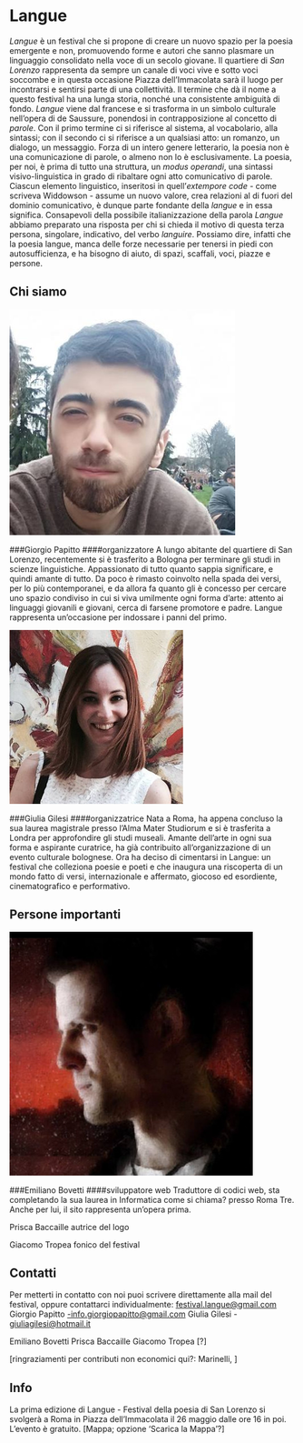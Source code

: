 <h1 class="main-title">Langue</h1>

*Langue* è un festival che si propone di creare un nuovo spazio per la poesia emergente e non,  promuovendo forme e autori che sanno plasmare un linguaggio consolidato nella voce di un secolo giovane. Il quartiere di *San Lorenzo* rappresenta da sempre un canale di voci vive e sotto voci soccombe e in questa occasione Piazza dell’Immacolata sarà il luogo per incontrarsi e sentirsi parte di una collettività.
Il termine che dà il nome a questo festival ha una lunga storia, nonché una consistente ambiguità di fondo. *Langue* viene dal francese e si trasforma in un simbolo culturale nell’opera di de Saussure, ponendosi in contrapposizione al concetto di *parole*. Con il primo termine ci si riferisce al sistema, al vocabolario, alla sintassi; con il secondo ci si riferisce a un qualsiasi atto: un romanzo, un dialogo, un messaggio. Forza di un intero genere letterario, la poesia non è una comunicazione di parole, o almeno non lo è esclusivamente.
La poesia, per noi, è prima di tutto una struttura, un *modus operandi*, una sintassi visivo-linguistica in grado di ribaltare ogni atto comunicativo di parole. Ciascun elemento linguistico, inseritosi in quell’*extempore code* - come scriveva Widdowson - assume un nuovo valore, crea relazioni al di fuori del dominio comunicativo, è dunque parte fondante della *langue* e in essa significa. Consapevoli della possibile italianizzazione della parola *Langue* abbiamo preparato una risposta per chi si chieda il motivo di questa terza persona, singolare, indicativo, del verbo *languire*. Possiamo dire, infatti che la poesia langue, manca delle forze necessarie per tenersi in piedi con autosufficienza, e ha bisogno di aiuto, di spazi, scaffali, voci, piazze e persone.

Chi siamo
---------

![Alt text](assets/pictures/giorgio-papitto.jpg "Giorgio Papitto")

###Giorgio Papitto
####organizzatore
A lungo abitante del quartiere di San Lorenzo, recentemente si è trasferito a Bologna per terminare gli studi in scienze linguistiche. Appassionato di tutto quanto sappia significare, e quindi amante di tutto. Da poco è rimasto coinvolto nella spada dei versi, per lo più contemporanei, e da allora fa quanto gli è concesso per cercare uno spazio condiviso in cui si viva umilmente ogni forma d’arte: attento ai linguaggi giovanili e giovani, cerca di farsene promotore e padre. Langue rappresenta un’occasione per indossare i panni del primo.

![Alt text](assets/pictures/giulia-gilesi.jpg "Giulia Gilesi")

###Giulia Gilesi
####organizzatrice
Nata a Roma, ha appena concluso la sua laurea magistrale presso l’Alma Mater Studiorum e si è trasferita a Londra per approfondire gli studi museali. Amante dell’arte in ogni sua forma e aspirante curatrice, ha già contribuito all’organizzazione di un evento culturale bolognese. Ora ha deciso di cimentarsi in Langue: un festival che colleziona poesie e poeti e che inaugura una riscoperta di un mondo fatto di versi, internazionale e affermato, giocoso ed esordiente, cinematografico e performativo.

Persone importanti
------------------

![Alt text](assets/pictures/emiliano-bovetti.jpg "Emiliano Bovetti")

###Emiliano Bovetti
####sviluppatore web
Traduttore di codici web, sta completando la sua laurea in  Informatica come si chiama? presso Roma Tre. Anche per lui, il sito rappresenta un’opera prima.

Prisca Baccaille
autrice del logo

Giacomo Tropea
fonico del festival

Contatti
--------
Per metterti in contatto con noi puoi scrivere direttamente alla mail del festival, oppure contattarci individualmente:
festival.langue@gmail.com
Giorgio Papitto -info.giorgiopapitto@gmail.com
Giulia Gilesi - giuliagilesi@hotmail.it


Emiliano Bovetti
Prisca Baccaille
Giacomo Tropea [?]


[ringraziamenti per contributi non economici qui?: Marinelli, ]

Info
----
La prima edizione di Langue - Festival della poesia di San Lorenzo si svolgerà a Roma in Piazza dell’Immacolata il 26 maggio dalle ore 16 in poi. L’evento è gratuito.
[Mappa; opzione ‘Scarica la Mappa’?]

